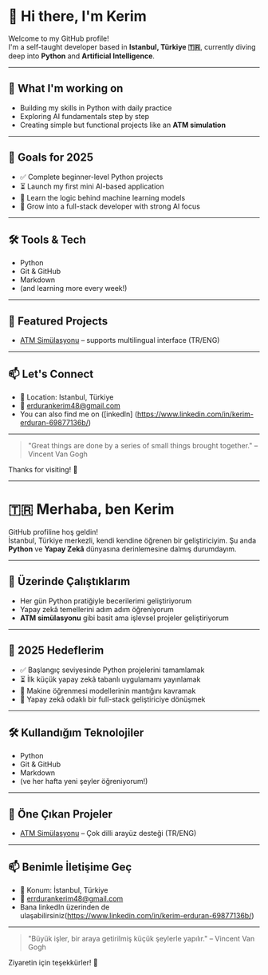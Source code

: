 # 👋 Hi there, I'm Kerim

Welcome to my GitHub profile!  
I'm a self-taught developer based in **Istanbul, Türkiye 🇹🇷**, currently diving deep into **Python** and **Artificial Intelligence**.

---

## 🚀 What I'm working on
- Building my skills in Python with daily practice  
- Exploring AI fundamentals step by step  
- Creating simple but functional projects like an **ATM simulation**

---

## 🎯 Goals for 2025
- ✅ Complete beginner-level Python projects  
- ⏳ Launch my first mini AI-based application  
- 🧠 Learn the logic behind machine learning models  
- 🌱 Grow into a full-stack developer with strong AI focus

---

## 🛠️ Tools & Tech
- Python  
- Git & GitHub  
- Markdown  
- (and learning more every week!)

---

## 📌 Featured Projects
-  [ATM Simülasyonu](https://github.com/kerimcodes/atm-simulation) – supports multilingual interface (TR/ENG)

---

## 📫 Let's Connect
- 📍 Location: Istanbul, Türkiye  
- 📧 erdurankerim48@gmail.com
- You can also find me on ([inkedIn] (https://www.linkedin.com/in/kerim-erduran-69877136b/)

---

> "Great things are done by a series of small things brought together." – Vincent Van Gogh

Thanks for visiting! 🙌

---

# 🇹🇷 Merhaba, ben Kerim

GitHub profiline hoş geldin!  
İstanbul, Türkiye merkezli, kendi kendine öğrenen bir geliştiriciyim. Şu anda **Python** ve **Yapay Zekâ** dünyasına derinlemesine dalmış durumdayım.

---

## 🚀 Üzerinde Çalıştıklarım
- Her gün Python pratiğiyle becerilerimi geliştiriyorum  
- Yapay zekâ temellerini adım adım öğreniyorum  
- **ATM simülasyonu** gibi basit ama işlevsel projeler geliştiriyorum

---

## 🎯 2025 Hedeflerim
- ✅ Başlangıç seviyesinde Python projelerini tamamlamak  
- ⏳ İlk küçük yapay zekâ tabanlı uygulamamı yayınlamak  
- 🧠 Makine öğrenmesi modellerinin mantığını kavramak  
- 🌱 Yapay zekâ odaklı bir full-stack geliştiriciye dönüşmek

---

## 🛠️ Kullandığım Teknolojiler
- Python  
- Git & GitHub  
- Markdown  
- (ve her hafta yeni şeyler öğreniyorum!)

---

## 📌 Öne Çıkan Projeler
- [ATM Simülasyonu](https://github.com/kerimcodes/atm-simulation) – Çok dilli arayüz desteği (TR/ENG)

---

## 📫 Benimle İletişime Geç
- 📍 Konum: İstanbul, Türkiye  
- 📧 errdurankerim48@gmail.com 
- Bana linkedIn üzerinden de ulaşabilirsiniz(https://www.linkedin.com/in/kerim-erduran-69877136b/)
---

> "Büyük işler, bir araya getirilmiş küçük şeylerle yapılır." – Vincent Van Gogh

Ziyaretin için teşekkürler! 🙌
